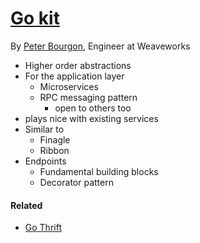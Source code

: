 # [Go kit](http://peter.bourgon.org/go-kit/)

By [Peter Bourgon](https://github.com/peterbourgon), Engineer at Weaveworks

- Higher order abstractions
- For the application layer
  - Microservices
  - RPC messaging pattern
    - open to others too
- plays nice with existing services
- Similar to
  - Finagle
  - Ribbon
- Endpoints
  - Fundamental building blocks
  - Decorator pattern

#### Related

- [Go Thrift](https://github.com/samuel/go-thrift)
